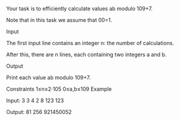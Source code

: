 Your task is to efficiently calculate values ab modulo 109+7.

Note that in this task we assume that 00=1.

Input

The first input line contains an integer n: the number of calculations.

After this, there are n lines, each containing two integers a and b.

Output

Print each value ab modulo 109+7.

Constraints
1≤n≤2⋅105
0≤a,b≤109
Example

Input:
3
3 4
2 8
123 123

Output:
81
256
921450052
